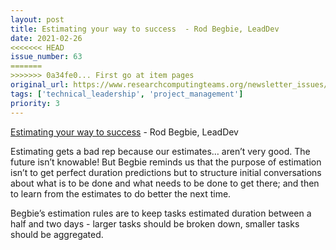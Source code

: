 ```yaml
---
layout: post
title: Estimating your way to success  - Rod Begbie, LeadDev
date: 2021-02-26
<<<<<<< HEAD
issue_number: 63
=======
>>>>>>> 0a34fe0... First go at item pages
original_url: https://www.researchcomputingteams.org/newsletter_issues/0063
tags: ['technical_leadership', 'project_management']
priority: 3
---
```


<!-- markdownlint-disable MD033 -->
<!-- markdownlint-disable MD041 -->
<!-- markdownlint-disable MD049 -->

[Estimating your way to success](https://leaddev.com/productivity-eng-velocity/estimating-your-way-success)  - Rod Begbie, LeadDev

Estimating gets a bad rep because our estimates… aren’t very good.  The future isn’t knowable!  But Begbie reminds us that the purpose of estimation isn’t to get perfect duration predictions but to structure initial conversations about what is to be done and what needs to be done to get there; and then to learn from the estimates to do better the next time.

Begbie’s estimation rules are to keep tasks estimated duration between a half and two days - larger tasks should be broken down, smaller tasks should be aggregated.

